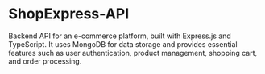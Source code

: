 # ShopExpress-API
Backend API for an e-commerce platform, built with Express.js and TypeScript. It uses MongoDB for data storage and provides essential features such as user authentication, product management, shopping cart, and order processing.